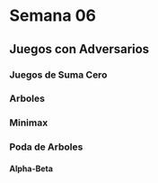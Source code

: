 # Semana 06

## Juegos con Adversarios

### Juegos de Suma Cero

### Arboles

### Minimax

### Poda de Arboles

#### Alpha-Beta